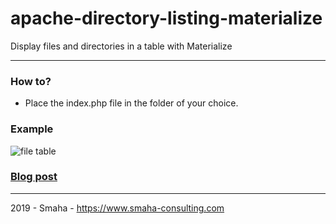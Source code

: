# apache-directory-listing-materialize
  Display files and directories in a table with Materialize

---

### How to?

- Place the index.php file in the folder of your choice.

### Example

![file table](https://www.smaha-consulting.com/wp-content/uploads/2019/04/apache-listing-materialize.png "file table")

### [Blog post](https://www.smaha-consulting.com/display-files-and-directories-in-a-table/)

---

2019 - Smaha - https://www.smaha-consulting.com
